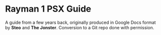 # Rayman 1 PSX Guide

A guide from a few years back, originally produced in Google Docs format by **Steo** and **The Jonster**. Conversion to a Git repo done with permission.